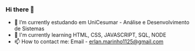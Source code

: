 ### Hi there 👋


- 🔭 I’m currently  estudando em UniCesumar - Análise e Desenvolvimento de Sistemas
- 🚀 I'm currently learning HTML, CSS, JAVASCRIPT, SQL, NODE
- 📫 How to contact me: Email - erlan.marinho1125@gmail.com


